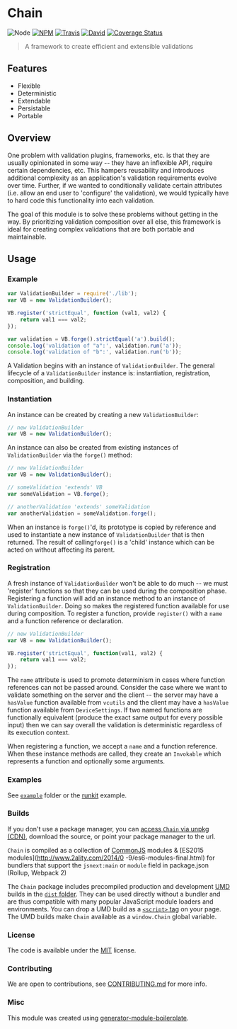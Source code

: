 # Chain

![Node](https://img.shields.io/node/v/Chain.svg?style=flat-square)
[![NPM](https://img.shields.io/npm/v/Chain.svg?style=flat-square)](https://www.npmjs.com/package/Chain)
[![Travis](https://img.shields.io/travis/dotcarls/Chain/master.svg?style=flat-square)](https://travis-ci.org/dotcarls/Chain)
[![David](https://img.shields.io/david/dotcarls/Chain.svg?style=flat-square)](https://david-dm.org/dotcarls/Chain)
[![Coverage Status](https://img.shields.io/coveralls/dotcarls/Chain.svg?style=flat-square)](https://coveralls.io/github/dotcarls/Chain)

> A framework to create efficient and extensible validations

## Features

-   Flexible
-   Deterministic
-   Extendable
-   Persistable
-   Portable

## Overview

One problem with validation plugins, frameworks, etc. is that they are usually opinionated in some way -- they have an inflexible API, require certain dependencies, etc. This hampers reusability and introduces additional complexity as an application's validation requirements evolve over time. Further, if we wanted to conditionally validate certain attributes (i.e. allow an end user to 'configure' the validation), we would typically have to hard code this functionality into each validation.

The goal of this module is to solve these problems without getting in the way. By prioritizing validation composition over all else, this framework is ideal for creating complex validations that are both portable and maintainable.

## Usage

### Example
```js
var ValidationBuilder = require('./lib');
var VB = new ValidationBuilder();

VB.register('strictEqual', function (val1, val2) {
    return val1 === val2;
});

var validation = VB.forge().strictEqual('a').build();
console.log('validation of "a":', validation.run('a'));
console.log('validation of "b":', validation.run('b'));
```

A Validation begins with an instance of `ValidationBuilder`. The general lifecycle of a `ValidationBuilder` instance is: instantiation, registration, composition, and building.

### Instantiation

An instance can be created by creating a new `ValidationBuilder`:

```js
// new ValidationBuilder
var VB = new ValidationBuilder();
```

An instance can also be created from existing instances of `ValidationBuilder` via the `forge()` method:

```js
// new ValidationBuilder
var VB = new ValidationBuilder();

// someValidation 'extends' VB
var someValidation = VB.forge();

// anotherValidation 'extends' someValidation
var anotherValidation = someValidation.forge();
```

When an instance is `forge()`'d, its prototype is copied by reference and used to instantiate a new instance of `ValidationBuilder` that is then returned. The result of calling`forge()` is a 'child' instance which can be acted on without affecting its parent.

### Registration

A fresh instance of `ValidationBuilder` won't be able to do much -- we must 'register' functions so that they can be used during the composition phase. Registering a function will add an instance method to an instance of `ValidationBuilder`. Doing so makes the registered function available for use during composition. To register a function, provide `register()` with a `name` and a function reference or declaration.

```js
// new ValidationBuilder
var VB = new ValidationBuilder();

VB.register('strictEqual', function(val1, val2) {
    return val1 === val2;
});
```

The `name` attribute is used to promote determinism in cases where function references can not be passed around. Consider the case where we want to validate something on the server and the client -- the server may have a `hasValue` function available from `vcutils` and the client may have a `hasValue` function available from `DeviceSettings`. If two named functions are functionally equivalent (produce the exact same output for every possible input) then we can say overall the validation is deterministic regardless of its execution context.

When registering a function, we accept a `name` and a function reference.  When these instance methods are called, they create an `Invokable` which represents a function and optionally some arguments.

### Examples

See [`example`](example/script.js) folder or the [runkit](https://runkit.com/dotcarls/Chain) example.

### Builds

If you don't use a package manager, you can [access `Chain` via unpkg (CDN)](https://unpkg.com/Chain/), download the source, or point your package manager to the url.

`Chain` is compiled as a collection of [CommonJS](http://webpack.github.io/docs/commonjs.html) modules & [ES2015 modules](http://www.2ality.com/2014/0
  -9/es6-modules-final.html) for bundlers that support the `jsnext:main` or `module` field in package.json (Rollup, Webpack 2)

The `Chain` package includes precompiled production and development [UMD](https://github.com/umdjs/umd) builds in the [`dist` folder](https://unpkg.com/Chain/dist/). They can be used directly without a bundler and are thus compatible with many popular JavaScript module loaders and environments. You can drop a UMD build as a [`<script>` tag](https://unpkg.com/Chain) on your page. The UMD builds make `Chain` available as a `window.Chain` global variable.

### License

The code is available under the [MIT](LICENSE) license.

### Contributing

We are open to contributions, see [CONTRIBUTING.md](CONTRIBUTING.md) for more info.

### Misc

This module was created using [generator-module-boilerplate](https://github.com/duivvv/generator-module-boilerplate).
